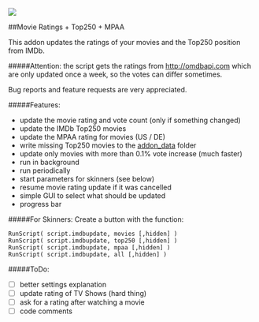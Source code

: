 ![](https://raw.githubusercontent.com/Jandalf/script.imdbupdate/master/addon/icon.png)

##Movie Ratings + Top250 + MPAA

This addon updates the ratings of your movies and the Top250 position from IMDb.

#####Attention:
the script gets the ratings from http://omdbapi.com which are only updated once a week, so the votes can differ sometimes.

Bug reports and feature requests are very appreciated.

#####Features:
- update the movie rating and vote count (only if something changed)
- update the IMDb Top250 movies
- update the MPAA rating for movies (US / DE)
- write missing Top250 movies to the [addon_data](http://kodi.wiki/view/Userdata) folder 
- update only movies with more than 0.1% vote increase (much faster)
- run in background
- run periodically
- start parameters for skinners (see below)
- resume movie rating update if it was cancelled
- simple GUI to select what should be updated
- progress bar

#####For Skinners:
Create a button with the function:
```
RunScript( script.imdbupdate, movies [,hidden] )
RunScript( script.imdbupdate, top250 [,hidden] )
RunScript( script.imdbupdate, mpaa [,hidden] )
RunScript( script.imdbupdate, all [,hidden] )
```

#####ToDo:
- [ ] better settings explanation
- [ ] update rating of TV Shows (hard thing)
- [ ] ask for a rating after watching a movie
- [ ] code comments
